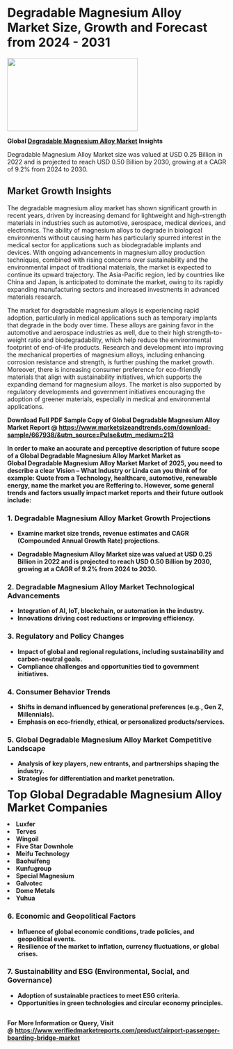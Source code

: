 <H1>Degradable Magnesium Alloy Market Size, Growth and Forecast from 2024 - 2031</H1><img class="aligncenter size-medium wp-image-584254" src="https://thirdeyenews.in/wp-content/uploads/2024/09/Global-Market-Research-300x168.jpeg" alt="" width="300" height="168" /><p><strong>Global&nbsp;<a href="https://www.marketsizeandtrends.com/download-sample/667938/&amp;utm_source=Pulse&amp;utm_medium=213">Degradable Magnesium Alloy Market</a> Insights</strong></p><p>Degradable Magnesium Alloy Market size was valued at USD 0.25 Billion in 2022 and is projected to reach USD 0.50 Billion by 2030, growing at a CAGR of 9.2% from 2024 to 2030.</p><p><h2>Market Growth Insights</h2> <p>The degradable magnesium alloy market has shown significant growth in recent years, driven by increasing demand for lightweight and high-strength materials in industries such as automotive, aerospace, medical devices, and electronics. The ability of magnesium alloys to degrade in biological environments without causing harm has particularly spurred interest in the medical sector for applications such as biodegradable implants and devices. With ongoing advancements in magnesium alloy production techniques, combined with rising concerns over sustainability and the environmental impact of traditional materials, the market is expected to continue its upward trajectory. The Asia-Pacific region, led by countries like China and Japan, is anticipated to dominate the market, owing to its rapidly expanding manufacturing sectors and increased investments in advanced materials research.</p> <p><strong></strong></p> <p>The market for degradable magnesium alloys is experiencing rapid adoption, particularly in medical applications such as temporary implants that degrade in the body over time. These alloys are gaining favor in the automotive and aerospace industries as well, due to their high strength-to-weight ratio and biodegradability, which help reduce the environmental footprint of end-of-life products. Research and development into improving the mechanical properties of magnesium alloys, including enhancing corrosion resistance and strength, is further pushing the market growth. Moreover, there is increasing consumer preference for eco-friendly materials that align with sustainability initiatives, which supports the expanding demand for magnesium alloys. The market is also supported by regulatory developments and government initiatives encouraging the adoption of greener materials, especially in medical and environmental applications.</p> <p><strong></p><p><span class=""><strong>Download Full PDF Sample Copy of Global Degradable Magnesium Alloy Market Report</strong> @ <a href="https://www.marketsizeandtrends.com/download-sample/667938/&amp;utm_source=Pulse&amp;utm_medium=213" target="_blank">https://www.marketsizeandtrends.com/download-sample/667938/&amp;utm_source=Pulse&amp;utm_medium=213</a></span></p><p>In order to make an accurate and perceptive description of future scope of a Global&nbsp;Degradable Magnesium Alloy Market Market as Global&nbsp;Degradable Magnesium Alloy Market Market of 2025, you need to describe a clear Vision &ndash; What Industry or Linda can you think of for example: Quote from a Technology, healthcare, automotive, renewable energy, name the market you are Reffering to. However, some general trends and factors usually impact market reports and their future outlook include:</p><h3>1.&nbsp;<strong>Degradable Magnesium Alloy Market Growth Projections</strong></h3><ul><li>Examine market size trends, revenue estimates and CAGR (Compounded Annual Growth Rate) projections.</li><li><p>Degradable Magnesium Alloy Market size was valued at USD 0.25 Billion in 2022 and is projected to reach USD 0.50 Billion by 2030, growing at a CAGR of 9.2% from 2024 to 2030.</p></li></ul><h3>2.&nbsp;<strong>Degradable Magnesium Alloy Market Technological Advancements</strong></h3><ul><li>Integration of AI, IoT, blockchain, or automation in the industry.</li><li>Innovations driving cost reductions or improving efficiency.</li></ul><h3>3.&nbsp;<strong>Regulatory and Policy Changes</strong></h3><ul><li>Impact of global and regional regulations, including sustainability and carbon-neutral goals.</li><li>Compliance challenges and opportunities tied to government initiatives.</li></ul><h3>4.&nbsp;<strong>Consumer Behavior Trends</strong></h3><ul><li>Shifts in demand influenced by generational preferences (e.g., Gen Z, Millennials).</li><li>Emphasis on eco-friendly, ethical, or personalized products/services.</li></ul><h3>5.&nbsp;<strong>Global Degradable Magnesium Alloy Market Competitive Landscape</strong></h3><ul><li>Analysis of key players, new entrants, and partnerships shaping the industry.</li><li>Strategies for differentiation and market penetration.</li></ul><p data-pm-slice="1 1 []"><span style="color: inherit; font-family: inherit; font-size: 25px;">Top Global Degradable Magnesium Alloy Market Companies</span></p><div class="" data-test-id=""><p><li>Luxfer</li><li> Terves</li><li> Wingoil</li><li> Five Star Downhole</li><li> Meifu Technology</li><li> Baohuifeng</li><li> Kunfugroup</li><li> Special Magnesium</li><li> Galvotec</li><li> Dome Metals</li><li> Yuhua</li></p></div><h3>6.&nbsp;<strong>Economic and Geopolitical Factors</strong></h3><ul><li>Influence of global economic conditions, trade policies, and geopolitical events.</li><li>Resilience of the market to inflation, currency fluctuations, or global crises.</li></ul><h3>7.&nbsp;<strong>Sustainability and ESG (Environmental, Social, and Governance)</strong></h3><ul><li>Adoption of sustainable practices to meet ESG criteria.</li><li>Opportunities in green technologies and circular economy principles.</li></ul><h2><strong style="font-size: 14px;">For More Information or Query, Visit @&nbsp;</strong><a style="background-color: #ffffff; font-size: 14px;" href="https://www.marketsizeandtrends.com/report/degradable-magnesium-alloy-market/" target="_blank">https://www.verifiedmarketreports.com/product/airport-passenger-boarding-bridge-market</a></h2>
